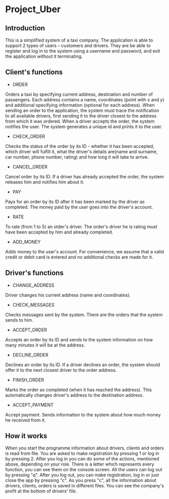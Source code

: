 # Project_Uber 
## Introduction
This is a simplified system of a taxi company. The application is able to support 2 types of users – customers and drivers. They are be able to register and log in to the system using a username and password, and exit the application without it terminating.
## Client's functions
* ORDER

Orders a taxi by specifying current address, destination and number of passengers.
Each address contains a name, coordinates (point with x and y) and additional specifying information (optional for each address).
When sending an order to the application, the system must trace the notification to all available drivers, first sending it to the driver closest to the address from which it was ordered. When a driver accepts the order, the system notifies the user. The system generates a unique id and prints it to the user.
* CHECK_ORDER

Checks the status of the order by its ID - whether it has been accepted, which driver will fulfill it, what the driver's details are(name and surname, car number, phone number, rating) and how long it will take to arrive.
* CANCEL_ORDER

Cancel order by its ID. If a driver has already accepted the order, the system releases him and notifies him about it.

* PAY

Pays for an order by its ID after it has been marked by the driver as completed. The money paid by the user goes into the driver's account.

* RATE

To rate (from 1 to 5) an otder's driver. The order's driver he is rating must have been accepted by him and already completed.

* ADD_MONEY

Adds money to the user's account. For convenience, we assume that a valid credit or debit card is entered and no additional checks are made for it.

## Driver's functions
* CHANGE_ADDRESS

Driver changes his current address (name and coordinates).

* CHECK_MESSAGES

Checks messages sent by the system. There are the orders that the system sends to him.

* ACCEPT_ORDER

Accepts an order by its ID and sends to the system information on how many minutes it will be at the address.

* DECLINE_ORDER

Declines an order by its ID. If a driver declines an order, the system should offer it to the next closest driver to the order address.

* FINISH_ORDER

Marks the order as completed (when it has reached the address). This automatically changes driver's address to the destination address.

* ACCEPT_PAYMENT

Accept payment. Sends information to the system about how much money he received from it.
## How it works
When you start the programme information about drivers, clients and orders is read from file. You are asked to make registration by pressing 1 or log in by pressing 2.
After you log in you can do some of the actions, mentioned above, depending on your role. There is a letter which represents every function, you can see them on the console screen. All the users can log out by pressing "q". After you log out, you can make registration, log in or just close the app by pressing "c". As you press "c", all the information about drivers, clients, orders is saved in different files. You can see the company's profit at the bottom of drivers' file.